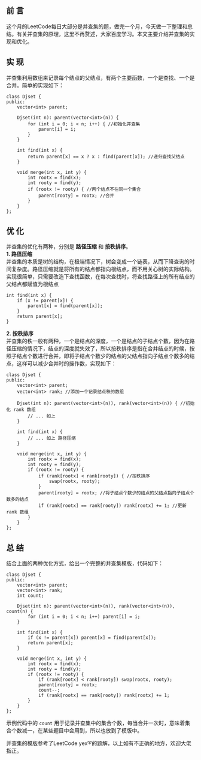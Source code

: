 ## 前 言
这个月的LeetCode每日大部分是并查集的题，做完一个月，今天做一下整理和总结。有关并查集的原理，这里不再赘述，大家百度学习。本文主要介绍并查集的实现和优化。

## 实 现
并查集利用数组来记录每个结点的父结点，有两个主要函数，一个是查找、一个是合并。简单的实现如下：
```
class Djset {
public:
    vector<int> parent;

    Djset(int n): parent(vector<int>(n)) {
        for (int i = 0; i < n; i++) { //初始化并查集
            parent[i] = i;
        }
    }
    
    int find(int x) {
        return parent[x] == x ? x : find(parent[x]); //递归查找父结点
    }
    
    void merge(int x, int y) {
        int rootx = find(x);
        int rooty = find(y);
        if (rootx != rooty) { //两个结点不在同一个集合
            parent[rooty] = rootx; //合并
        }
    }
};
```
## 优 化
并查集的优化有两种，分别是 **路径压缩** 和 **按秩排序**。  
**1. 路径压缩**  
并查集的本质是树的结构，在极端情况下，树会变成一个链表，从而下降查询的时间复杂度。路径压缩就是将所有的结点都指向根结点，而不用关心树的实际结构。实现很简单，只需要改造下查找函数，在每次查找时，将查找路径上的所有结点的父结点都赋值为根结点
```
int find(int x) {
    if (x != parent[x]) {
        parent[x] = find(parent[x]);
    }
    return parent[x];
}
```
**2. 按秩排序**  
并查集的秩一般有两种，一个是结点的深度，一个是结点的子结点个数，因为在路径压缩的情况下，结点的深度就失效了，所以按秩排序是指在合并结点的时候，按照子结点个数进行合并，即将子结点个数少的结点的父结点指向子结点个数多的结点，这样可以减少合并时的操作数，实现如下：
```
class Djset {
public:
    vector<int> parent;
    vector<int> rank; //添加一个记录结点秩的数组

    Djset(int n): parent(vector<int>(n)), rank(vector<int>(n)) { //初始化 rank 数组
        // ... 如上
    }
    
    int find(int x) {
        // ... 如上 路径压缩
    }
    
    void merge(int x, int y) {
        int rootx = find(x);
        int rooty = find(y);
        if (rootx != rooty) {
            if (rank[rootx] < rank[rooty]) { //按秩排序
                swap(rootx, rooty);
            }
            parent[rooty] = rootx; //将子结点个数少的结点的父结点指向子结点个数多的结点
            if (rank[rootx] == rank[rooty]) rank[rootx] += 1; //更新 rank 数组
        }
    }
};
```

## 总 结
结合上面的两种优化方式，给出一个完整的并查集模版，代码如下：
```
class Djset {
public:
    vector<int> parent;
    vector<int> rank;
    int count;

    Djset(int n): parent(vector<int>(n)), rank(vector<int>(n)), count(n) {
        for (int i = 0; i < n; i++) parent[i] = i;
    }
    
    int find(int x) {
        if (x != parent[x]) parent[x] = find(parent[x]);
        return parent[x];
    }
    
    void merge(int x, int y) {
        int rootx = find(x);
        int rooty = find(y);
        if (rootx != rooty) {
            if (rank[rootx] < rank[rooty]) swap(rootx, rooty);
            parent[rooty] = rootx;
            count--;
            if (rank[rootx] == rank[rooty]) rank[rootx] += 1;
        }
    }
};
```
示例代码中的 `count` 用于记录并查集中的集合个数，每当合并一次时，意味着集合个数减一，在某些题目中会用到，所以也放到了模版中。  

并查集的模版参考了LeetCode yex➰的题解，以上如有不正确的地方，欢迎大佬指正。
